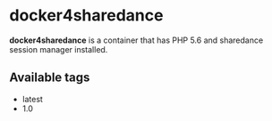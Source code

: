# docker4sharedance
**docker4sharedance** is a container that has PHP 5.6 and sharedance session manager installed.

## Available tags
* latest
* 1.0
